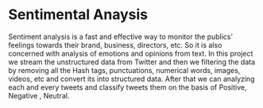 # Sentimental Anaysis

Sentiment analysis is a fast and effective way to monitor the publics’ feelings towards their brand, business, directors, etc. 
So it is also concerned with analysis of emotions and opinions from text. In this project we stream the unstructured data from Twitter and then we filtering the data by removing all the Hash tags, punctuations, numerical words, images, videos, etc and convert its into structured data.
After that we can analyzing each and every tweets and classify tweets them on the basis of Positive, Negative , Neutral.
